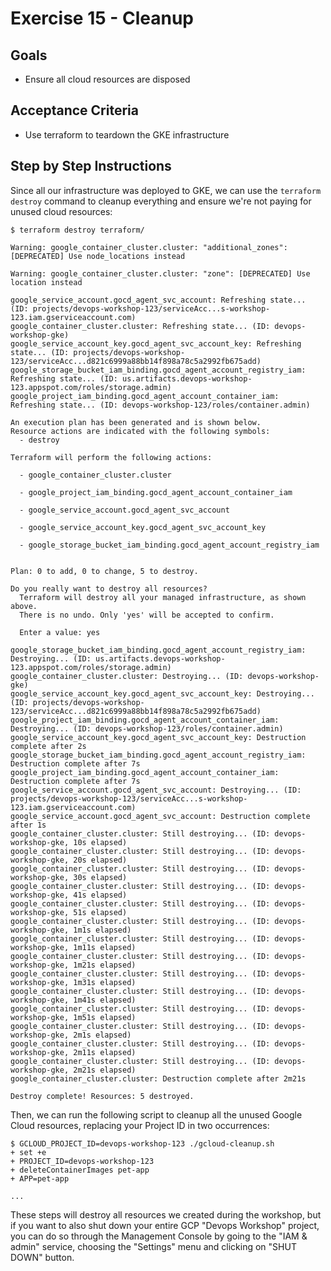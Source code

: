 # Exercise 15 - Cleanup

## Goals

* Ensure all cloud resources are disposed

## Acceptance Criteria

* Use terraform to teardown the GKE infrastructure

## Step by Step Instructions

Since all our infrastructure was deployed to GKE, we can use the `terraform
destroy` command to cleanup everything and ensure we're not paying for unused
cloud resources:

```shell
$ terraform destroy terraform/

Warning: google_container_cluster.cluster: "additional_zones": [DEPRECATED] Use node_locations instead

Warning: google_container_cluster.cluster: "zone": [DEPRECATED] Use location instead

google_service_account.gocd_agent_svc_account: Refreshing state... (ID: projects/devops-workshop-123/serviceAcc...s-workshop-123.iam.gserviceaccount.com)
google_container_cluster.cluster: Refreshing state... (ID: devops-workshop-gke)
google_service_account_key.gocd_agent_svc_account_key: Refreshing state... (ID: projects/devops-workshop-123/serviceAcc...d821c6999a88bb14f898a78c5a2992fb675add)
google_storage_bucket_iam_binding.gocd_agent_account_registry_iam: Refreshing state... (ID: us.artifacts.devops-workshop-123.appspot.com/roles/storage.admin)
google_project_iam_binding.gocd_agent_account_container_iam: Refreshing state... (ID: devops-workshop-123/roles/container.admin)

An execution plan has been generated and is shown below.
Resource actions are indicated with the following symbols:
  - destroy

Terraform will perform the following actions:

  - google_container_cluster.cluster

  - google_project_iam_binding.gocd_agent_account_container_iam

  - google_service_account.gocd_agent_svc_account

  - google_service_account_key.gocd_agent_svc_account_key

  - google_storage_bucket_iam_binding.gocd_agent_account_registry_iam


Plan: 0 to add, 0 to change, 5 to destroy.

Do you really want to destroy all resources?
  Terraform will destroy all your managed infrastructure, as shown above.
  There is no undo. Only 'yes' will be accepted to confirm.

  Enter a value: yes

google_storage_bucket_iam_binding.gocd_agent_account_registry_iam: Destroying... (ID: us.artifacts.devops-workshop-123.appspot.com/roles/storage.admin)
google_container_cluster.cluster: Destroying... (ID: devops-workshop-gke)
google_service_account_key.gocd_agent_svc_account_key: Destroying... (ID: projects/devops-workshop-123/serviceAcc...d821c6999a88bb14f898a78c5a2992fb675add)
google_project_iam_binding.gocd_agent_account_container_iam: Destroying... (ID: devops-workshop-123/roles/container.admin)
google_service_account_key.gocd_agent_svc_account_key: Destruction complete after 2s
google_storage_bucket_iam_binding.gocd_agent_account_registry_iam: Destruction complete after 7s
google_project_iam_binding.gocd_agent_account_container_iam: Destruction complete after 7s
google_service_account.gocd_agent_svc_account: Destroying... (ID: projects/devops-workshop-123/serviceAcc...s-workshop-123.iam.gserviceaccount.com)
google_service_account.gocd_agent_svc_account: Destruction complete after 1s
google_container_cluster.cluster: Still destroying... (ID: devops-workshop-gke, 10s elapsed)
google_container_cluster.cluster: Still destroying... (ID: devops-workshop-gke, 20s elapsed)
google_container_cluster.cluster: Still destroying... (ID: devops-workshop-gke, 30s elapsed)
google_container_cluster.cluster: Still destroying... (ID: devops-workshop-gke, 41s elapsed)
google_container_cluster.cluster: Still destroying... (ID: devops-workshop-gke, 51s elapsed)
google_container_cluster.cluster: Still destroying... (ID: devops-workshop-gke, 1m1s elapsed)
google_container_cluster.cluster: Still destroying... (ID: devops-workshop-gke, 1m11s elapsed)
google_container_cluster.cluster: Still destroying... (ID: devops-workshop-gke, 1m21s elapsed)
google_container_cluster.cluster: Still destroying... (ID: devops-workshop-gke, 1m31s elapsed)
google_container_cluster.cluster: Still destroying... (ID: devops-workshop-gke, 1m41s elapsed)
google_container_cluster.cluster: Still destroying... (ID: devops-workshop-gke, 1m51s elapsed)
google_container_cluster.cluster: Still destroying... (ID: devops-workshop-gke, 2m1s elapsed)
google_container_cluster.cluster: Still destroying... (ID: devops-workshop-gke, 2m11s elapsed)
google_container_cluster.cluster: Still destroying... (ID: devops-workshop-gke, 2m21s elapsed)
google_container_cluster.cluster: Destruction complete after 2m21s

Destroy complete! Resources: 5 destroyed.
```

Then, we can run the following script to cleanup all the unused Google Cloud
resources, replacing your Project ID in two occurrences:

```shell
$ GCLOUD_PROJECT_ID=devops-workshop-123 ./gcloud-cleanup.sh
+ set +e
+ PROJECT_ID=devops-workshop-123
+ deleteContainerImages pet-app
+ APP=pet-app

...
```

These steps will destroy all resources we created during the workshop, but if
you want to also shut down your entire GCP "Devops Workshop" project, you can do
so through the Management Console by going to the "IAM & admin" service,
choosing the "Settings" menu and clicking on "SHUT DOWN" button.
